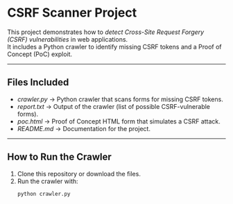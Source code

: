 # CSRF Scanner Project  

This project demonstrates how to *detect Cross-Site Request Forgery (CSRF) vulnerabilities* in web applications.  
It includes a Python crawler to identify missing CSRF tokens and a Proof of Concept (PoC) exploit.  

---

##  Files Included  
- *crawler.py* → Python crawler that scans forms for missing CSRF tokens.  
- *report.txt* → Output of the crawler (list of possible CSRF-vulnerable forms).  
- *poc.html* → Proof of Concept HTML form that simulates a CSRF attack.  
- *README.md* → Documentation for the project.  

---

## How to Run the Crawler  
1. Clone this repository or download the files.  
2. Run the crawler with:  
   ```bash
   python crawler.py 
